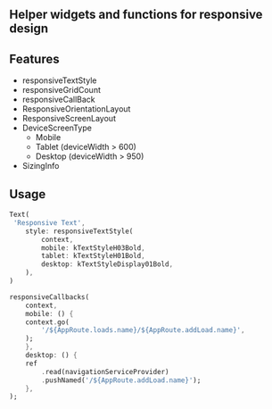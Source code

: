 <!--
This README describes the package. If you publish this package to pub.dev,
this README's contents appear on the landing page for your package.

For information about how to write a good package README, see the guide for
[writing package pages](https://dart.dev/guides/libraries/writing-package-pages).

For general information about developing packages, see the Dart guide for
[creating packages](https://dart.dev/guides/libraries/create-library-packages)
and the Flutter guide for
[developing packages and plugins](https://flutter.dev/developing-packages).
-->

## Helper widgets and functions for responsive design

## Features

- responsiveTextStyle
- responsiveGridCount
- responsiveCallBack
- ResponsiveOrientationLayout
- ResponsiveScreenLayout
- DeviceScreenType
  - Mobile
  - Tablet (deviceWidth > 600)
  - Desktop (deviceWidth > 950)
- SizingInfo

## Usage

```dart
Text(
 'Responsive Text',
    style: responsiveTextStyle(
        context,
        mobile: kTextStyleH03Bold,
        tablet: kTextStyleH01Bold,
        desktop: kTextStyleDisplay01Bold,
    ),
)
```

```dart
responsiveCallbacks(
    context,
    mobile: () {
    context.go(
        '/${AppRoute.loads.name}/${AppRoute.addLoad.name}',
    );
    },
    desktop: () {
    ref
        .read(navigationServiceProvider)
        .pushNamed('/${AppRoute.addLoad.name}');
    },
);
```
